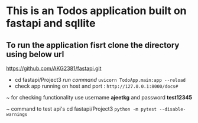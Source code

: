 # This is an Todos application built on fastapi and sqllite

## To run the application fisrt clone the directory using below url

https://github.com/AKG2381/fastapi.git

- cd fastapi/Project3
  _run command_
  `uvicorn TodoApp.main:app --reload`
- check app running on host and port : `http://127.0.0.1:8000/docs#`

~ for checking functionality use username **ajeetkg** and password **test12345**

~ command to test api's cd fastapi/Project3 `python -m pytest --disable-warnings`
